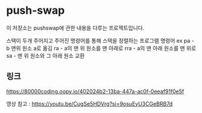# push-swap

이 저장소는 pushswap에 관한 내용을 다루는 프로젝트입니다.

스택이 두개 주어지고 주어진 명령어를 통해 스택을 정렬하는 프로그램
명령어 ex
pa - b 맨위 원소 a로 옮김
ra - a의 맨 위 원소를 맨 아래로
rra - a의 맨 아래 원소를 맨 위로
sa - 맨 위 원소와 그 아래 원소 교환

## 링크

https://80000coding.oopy.io/402024b2-13ba-447a-ac0f-0eeaf91f0e5f

영상 참고 : https://youtu.be/CugSe5HDVrg?si=9osuEyU3CGeBRB7d
